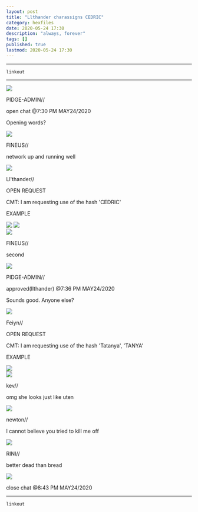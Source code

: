 ```yaml
---
layout: post
title: "Llthander charassigns CEDRIC"
category: hexfiles
date: 2020-05-24 17:30
description: "always, forever"
tags: []
published: true
lastmod: 2020-05-24 17:30
---
```


*****

`linkout`

*****

<div class="chat-box">
<img src="{{ site.url }}/assets/tb/pidge.jpg" class="chat-portrait" />
<p class="ppl-sez">PIDGE-ADMIN//</p>
<p class="ppl-sez">open chat @7:30 PM MAY24/2020</p>
<p class="ppl-sez">Opening words?</p>
</div>

<div class="chat-box">
<img src="{{ site.url }}/assets/tb/fineus-alt.jpg" class="chat-portrait" />
<p class="ppl-sez">FINEUS//</p>
<p class="ppl-sez">network up and running well</p>
</div>

<div class="chat-box">
<img src="{{ site.url }}/assets/tb/llthander.jpg" class="chat-portrait" />
<p class="ppl-sez">Ll'thander//</p>
<p class="ppl-sez">OPEN REQUEST</p>
<p class="ppl-sez">CMT: I am requesting use of the hash 'CEDRIC'</p>
<p class="ppl-sez">EXAMPLE</p>
<img src="{{ site.url }}/assets/tb/cedric.jpg" class="chat-portrait" />
<img src="{{ site.url }}/assets/tb/cedricdiggory.jpg" class="chat-portrait" />
</div>

<div class="chat-box">
<img src="{{ site.url }}/assets/tb/fineus-alt.jpg" class="chat-portrait" />
<p class="ppl-sez">FINEUS//</p>
<p class="ppl-sez">second</p>
</div>

<div class="chat-box">
<img src="{{ site.url }}/assets/tb/pidge.jpg" class="chat-portrait" />
<p class="ppl-sez">PIDGE-ADMIN//</p>
<p class="ppl-sez">approved(llthander) @7:36 PM MAY24/2020</p>
<p class="ppl-sez">Sounds good. Anyone else?</p>
</div>

<div class="chat-box">
<img src="{{ site.url }}/assets/tb/feiyn.jpg" class="chat-portrait" />
<p class="ppl-sez">Feiyn//</p>
<p class="ppl-sez">OPEN REQUEST</p>
<p class="ppl-sez">CMT: I am requesting use of the hash 'Tatanya', 'TANYA'</p>
<p class="ppl-sez">EXAMPLE</p>
<img src="{{ site.url }}/assets/tb/tatanya.jpg" class="chat-portrait" />
</div>

<div class="chat-box">
<img src="{{ site.url }}/assets/tb/kev-playful.jpg" class="chat-portrait" />
<p class="ppl-sez">kev//</p>
<p class="ppl-sez">omg she looks just like uten</p>
</div>

<div class="chat-box">
<img src="{{ site.url }}/assets/tb/newton.gif" class="chat-portrait" />
<p class="ppl-sez">newton//</p>
<p class="ppl-sez">I cannot believe you tried to kill me off</p>
</div>

<div class="chat-box">
<img src="{{ site.url }}/assets/tb/rini.jpg" class="chat-portrait" />
<p class="ppl-sez">RINI//</p>
<p class="ppl-sez">better dead than bread</p>
</div>

<div class="chat-box">
<img src="{{ site.url }}/assets/tb/foufle.jpg" class="chat-portrait" />
<p class="ppl-sez">close chat @8:43 PM MAY24/2020</p>
</div>



*****
`linkout`
